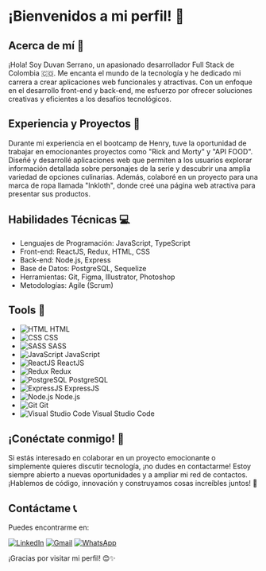 # ¡Bienvenidos a mi perfil! 👋

## Acerca de mí 🚀
¡Hola! Soy Duvan Serrano, un apasionado desarrollador Full Stack de Colombia 🇨🇴. Me encanta el mundo de la tecnología y he dedicado mi carrera a crear aplicaciones web funcionales y atractivas. Con un enfoque en el desarrollo front-end y back-end, me esfuerzo por ofrecer soluciones creativas y eficientes a los desafíos tecnológicos.

## Experiencia y Proyectos 💼
Durante mi experiencia en el bootcamp de Henry, tuve la oportunidad de trabajar en emocionantes proyectos como "Rick and Morty" y "API FOOD". Diseñé y desarrollé aplicaciones web que permiten a los usuarios explorar información detallada sobre personajes de la serie y descubrir una amplia variedad de opciones culinarias. Además, colaboré en un proyecto para una marca de ropa llamada "lnkloth", donde creé una página web atractiva para presentar sus productos.

## Habilidades Técnicas 💻
- Lenguajes de Programación: JavaScript, TypeScript
- Front-end: ReactJS, Redux, HTML, CSS
- Back-end: Node.js, Express
- Base de Datos: PostgreSQL, Sequelize
- Herramientas: Git, Figma, Illustrator, Photoshop
- Metodologías: Agile (Scrum)

## Tools 🔧

- ![HTML](https://user-images.githubusercontent.com/25181517/192158954-f88b5814-d510-4564-b285-dff7d6400dad.png) HTML
- ![CSS](https://user-images.githubusercontent.com/25181517/192158954-f88b5814-d510-4564-b285-dff7d6400dad.png) CSS
- ![SASS](https://user-images.githubusercontent.com/25181517/192158954-f88b5814-d510-4564-b285-dff7d6400dad.png) SASS
- ![JavaScript](https://user-images.githubusercontent.com/25181517/192158954-f88b5814-d510-4564-b285-dff7d6400dad.png) JavaScript
- ![ReactJS](https://user-images.githubusercontent.com/25181517/192158954-f88b5814-d510-4564-b285-dff7d6400dad.png) ReactJS
- ![Redux](https://user-images.githubusercontent.com/25181517/192158954-f88b5814-d510-4564-b285-dff7d6400dad.png) Redux
- ![PostgreSQL](https://user-images.githubusercontent.com/25181517/192158954-f88b5814-d510-4564-b285-dff7d6400dad.png) PostgreSQL
- ![ExpressJS](https://user-images.githubusercontent.com/25181517/192158954-f88b5814-d510-4564-b285-dff7d6400dad.png) ExpressJS
- ![Node.js](https://user-images.githubusercontent.com/25181517/192158954-f88b5814-d510-4564-b285-dff7d6400dad.png) Node.js
- ![Git](https://user-images.githubusercontent.com/25181517/192158954-f88b5814-d510-4564-b285-dff7d6400dad.png) Git
- ![Visual Studio Code](https://user-images.githubusercontent.com/25181517/192158954-f88b5814-d510-4564-b285-dff7d6400dad.png) Visual Studio Code


## ¡Conéctate conmigo! 📩
Si estás interesado en colaborar en un proyecto emocionante o simplemente quieres discutir tecnología, ¡no dudes en contactarme! Estoy siempre abierto a nuevas oportunidades y a ampliar mi red de contactos. ¡Hablemos de código, innovación y construyamos cosas increíbles juntos! 🌟

## Contáctame 📞
Puedes encontrarme en:

[![LinkedIn](https://img.shields.io/badge/LinkedIn-0077B5?style=for-the-badge&logo=linkedin&logoColor=white)](https://www.linkedin.com/in/duvan-serrano)
[![Gmail](https://img.shields.io/badge/Gmail-D14836?style=for-the-badge&logo=gmail&logoColor=white)](https://mail.google.com/mail/u/0/#inbox?compose=new)
[![WhatsApp](https://img.shields.io/badge/WhatsApp-25D366?style=for-the-badge&logo=whatsapp&logoColor=white)](https://wa.link/cbwu8k)

¡Gracias por visitar mi perfil! 😊✨
